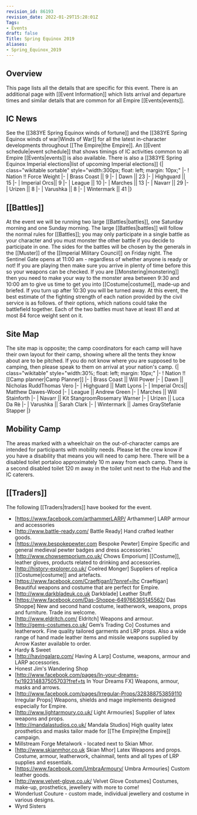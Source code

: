 ```yaml
---
revision_id: 86193
revision_date: 2022-01-29T15:28:01Z
Tags:
- Events
draft: false
Title: Spring Equinox 2019
aliases:
- Spring_Equinox_2019
---
```

## Overview
This page lists all the details that are specific for this event. There is an additional page with [[Event Information]] which lists arrival and departure times and similar details that are common for all Empire [[Events|events]].
## IC News
See the [[383YE Spring Equinox winds of fortune]] and the [[383YE Spring Equinox winds of war|Winds of War]] for all the latest in-character developments throughout [[The Empire|the Empire]]. An [[Event schedule|event schedule]] that shows timings of IC activities common to all Empire [[Events|events]] is also available. There is also a [[383YE Spring Equinox  Imperial elections|list of upcoming Imperial elections]]
{| class="wikitable sortable" style="width:300px; float: left; margin: 10px;"
|-
! Nation !! Force Weight
|-
| Brass Coast || 9
|-
| Dawn || 23
|-
| Highguard || 15
|-
| Imperial Orcs|| 9
|-
| League || 10
|-
| Marches || 13
|-
| Navarr || 29
|-
| Urizen || 8
|-
| Varushka || 8
|-
| Wintermark || 41
|}
## [[Battles]]
At the event we will be running two large [[Battles|battles]], one Saturday morning and one Sunday morning. The large [[Battles|battles]] will follow the normal rules for [[Battles]]; you may only participate in a single battle as your character and you must monster the other battle if you decide to participate in one. The sides for the battles will be chosen by the generals in the [[Muster]] of the [[Imperial Military Council]] on Friday night. 
The Sentinel Gate opens at 11:00 am - regardless of whether anyone is ready or not! If you are playing then make sure you arrive in plenty of time before this so your weapons can be checked.
If you are [[Monstering|monstering]] then you need to make your way to the monster area between 9:30 and 10:00 am to give us time to get you into [[Costume|costume]], made-up and briefed. If you turn up after 10:30 you will be turned away.
At this event, the best estimate of the fighting strength of each nation provided by the civil service is as follows. of their options, which nations could take the battlefield together. Each of the two battles must have at least 81 and at most 84 force weight sent on it.
## Site Map
The site map is opposite; the camp coordinators for each camp will have their own layout for their camp, showing where all the tents they know about are to be pitched. If you do not know where you are supposed to be camping, then please speak to them on arrival at your nation's camp.
{| class="wikitable" style="width:30%; float: left; margin: 10px;"
|-
! Nation !! [[Camp planner|Camp Planner]]
|-
| Brass Coast || Will Power
|-
| Dawn || Nicholas RuddThomas Vero
|-
| Highguard || Matt Lyons
|-
| Imperial Orcs|| Matthew Dawes-Wood
|-
| League || Andrew Green
|-
| Marches || Will Stainforth
|-
| Navarr || Kit StangroomRosemary Warner
|-
| Urizen || Luca Da Rè
|-
| Varushka || Sarah Clark
|-
| Wintermark || James GrayStefanie Stapper
|}
## Mobility Camp
The areas marked with a wheelchair on the out-of-character camps are intended for participants with mobility needs. Please let the crew know if you have a disability that means you will need to camp here. There will be a disabled toilet portaloo approximately 10 m away from each camp. 
There is a second disabled toilet 120 m away in the toilet unit next to the Hub and the IC caterers.
## [[Traders]]
The following [[Traders|traders]] have booked for the event.
* [https://www.facebook.com/arthammerLARP/ Arthammer] LARP armour and accessories
* [http://www.battle-ready.com/ Battle Ready] Hand crafted leather goods.
* [https://www.bespokepewter.com Bespoke Pewter] Empire Specific and general medieval pewter badges and dress accessories.'
* [http://www.chowsemporium.co.uk/ Chows Emporium] [[Costume]], leather gloves, products related to drinking and accessories.
* [http://history-explorer.co.uk/ Coelred Monger] Suppliers of replica [[Costume|costume]] and artefacts.
* [https://www.facebook.com/Craeftigan1/?pnref=lhc Craeftigan] Beautiful weapons and costume that are perfect for Empire.
* [http://www.darkbladeuk.co.uk Darkblade] Leather Stuff.
* [https://www.facebook.com/Das-Shoppe-649766365145562/ Das Shoppe] New and second hand costume, leatherwork, weapons, props and furniture. Trade ins welcome.
* [http://www.eldritch.com/ Eldritch] Weapons and armour. 
* [http://gems-costumes.co.uk/ Gem’s Trading Co] Costumes and leatherwork. Fine quality tailored garments and LRP props. Also a wide range of hand made leather items and missile weapons supplied by Arrow Kaster available to order.
* Hardy & Sweet
* [http://havingalarp.com/ Having A Larp] Costume, weapons, armour and LARP accessories.
* Honest Jim's Wandering Shop 
* [http://www.facebook.com/pages/In-your-dreams-fx/192314837505703?fref=ts In Your Dreams FX] Weapons, armour, masks and arrows.
* [http://www.facebook.com/pages/Irregular-Props/328388753859110 Irregular Props] Weapons, shields and mage implements designed especially for Empire.
* [http://www.lightarmoury.co.uk/ Light Armouries] Supplier of latex weapons and props.
* [http://mandalastudios.co.uk/ Mandala Studios] High quality latex prosthetics and masks tailor made for [[The Empire|the Empire]] campaign.
* Millstream Forge Metalwork - located next to Skian Mhor. 
* [http://www.skianmhor.co.uk Skian Mhor] Latex Weapons and props. Costume, armour, leatherwork, chainmail, tents and all types of LRP supplies and essentials.
* [https://www.facebook.com/UmbraArmoury/ Umbra Armouries] Custom leather goods.
* [http://www.velvet-glove.co.uk/ Velvet Glove Costumes] Costumes, make-up, prosthetics, jewellery with more to come!
* Wonderlust Couture - custom made, individual jewellery and costume in various designs.
* Wyrd Sisters
